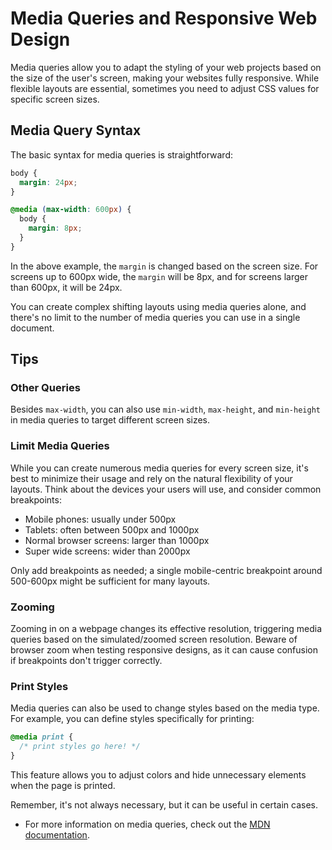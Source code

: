 # Media Queries and Responsive Web Design

Media queries allow you to adapt the styling of your web projects based on the size of the user's screen, making your websites fully responsive. While flexible layouts are essential, sometimes you need to adjust CSS values for specific screen sizes.

## Media Query Syntax

The basic syntax for media queries is straightforward:

```css
body {
  margin: 24px;
}

@media (max-width: 600px) {
  body {
    margin: 8px;
  }
}
```

In the above example, the `margin` is changed based on the screen size. For screens up to 600px wide, the `margin` will be 8px, and for screens larger than 600px, it will be 24px.

You can create complex shifting layouts using media queries alone, and there's no limit to the number of media queries you can use in a single document.

## Tips

### Other Queries

Besides `max-width`, you can also use `min-width`, `max-height`, and `min-height` in media queries to target different screen sizes.

### Limit Media Queries

While you can create numerous media queries for every screen size, it's best to minimize their usage and rely on the natural flexibility of your layouts. Think about the devices your users will use, and consider common breakpoints:

- Mobile phones: usually under 500px
- Tablets: often between 500px and 1000px
- Normal browser screens: larger than 1000px
- Super wide screens: wider than 2000px

Only add breakpoints as needed; a single mobile-centric breakpoint around 500-600px might be sufficient for many layouts.

### Zooming

Zooming in on a webpage changes its effective resolution, triggering media queries based on the simulated/zoomed screen resolution. Beware of browser zoom when testing responsive designs, as it can cause confusion if breakpoints don't trigger correctly.

### Print Styles

Media queries can also be used to change styles based on the media type. For example, you can define styles specifically for printing:

```css
@media print {
  /* print styles go here! */
}
```

This feature allows you to adjust colors and hide unnecessary elements when the page is printed.

Remember, it's not always necessary, but it can be useful in certain cases.

- For more information on media queries, check out the [MDN documentation](https://developer.mozilla.org/en-US/docs/Web/CSS/CSS_media_queries/Using_media_queries).